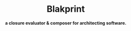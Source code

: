 <h1 align="center">Blakprint</h1>

<h4 align="center">a closure evaluator & composer for architecting software.</h4>
